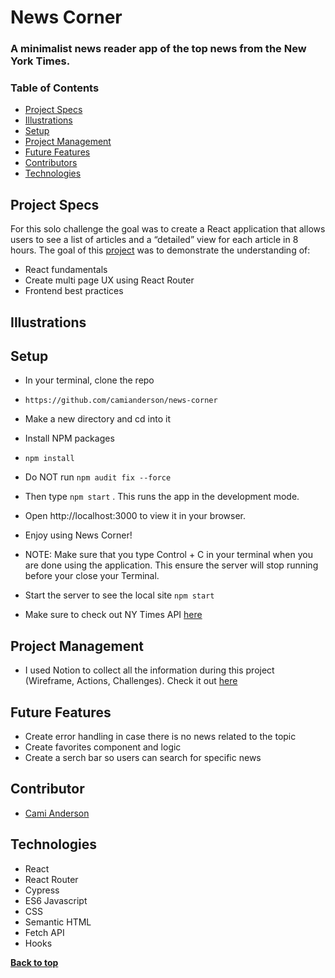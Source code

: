 # News Corner
### A minimalist news reader app of the top news from the New York Times. 

### Table of Contents
- [Project Specs](#project-specs)
- [Illustrations](#illustrations)
- [Setup](#setup)
- [Project Management](#project-management)
- [Future Features](#future-features)
- [Contributors](#contributors)
- [Technologies](#technologies)


## Project Specs

For this solo challenge the goal was to create a React application that allows users to see a list of articles and a “detailed” view for each article in 8 hours. The goal of this [project](https://mod4.turing.edu/projects/take_home/take_home_fe) was to demonstrate the understanding of:

- React fundamentals
- Create multi page UX using React Router
- Frontend best practices

## Illustrations


## Setup

- In your terminal, clone the repo
- `https://github.com/camianderson/news-corner`
- Make a new directory and cd into it
- Install NPM packages
- `npm install`
- Do NOT run `npm audit fix --force`
- Then type `npm start` . This runs the app in the development mode.
- Open http://localhost:3000 to view it in your browser.
- Enjoy using News Corner!
- NOTE: Make sure that you type Control + C in your terminal when you are done using the application. This ensure the server will stop running before your close your Terminal.
- Start the server to see the local site `npm start`

- Make sure to check out NY Times API [here](https://mod4.turing.edu/projects/take_home/take_home_fe#:~:text=New%20York%20Times%20API%20Top%20Stories%20API)


## Project Management

- I used Notion to collect all the information during this project (Wireframe, Actions, Challenges). Check it out [here](https://obtainable-avenue-2f2.notion.site/Take-home-challenge-16495d275528438e979362e87ed4af96)

## Future Features

- Create error handling in case there is no news related to the topic
- Create favorites component and logic
- Create a serch bar so users can search for specific news

## Contributor

- [Cami Anderson](https://github.com/camianderson)

## Technologies

- React
- React Router
- Cypress
- ES6 Javascript
- CSS
- Semantic HTML
- Fetch API
- Hooks


**[Back to top](#table-of-contents)**
